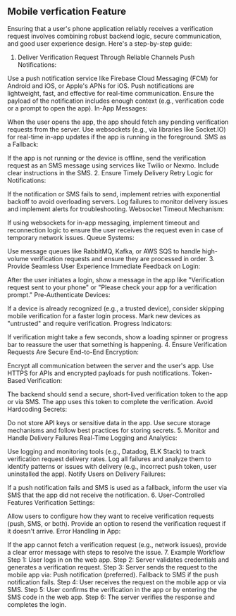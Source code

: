 ## Mobile verfication Feature

Ensuring that a user's phone application reliably receives a verification request involves combining robust backend logic, secure communication, and good user experience design. Here's a step-by-step guide:

1. Deliver Verification Request Through Reliable Channels
Push Notifications:

Use a push notification service like Firebase Cloud Messaging (FCM) for Android and iOS, or Apple's APNs for iOS.
Push notifications are lightweight, fast, and effective for real-time communication.
Ensure the payload of the notification includes enough context (e.g., verification code or a prompt to open the app).
In-App Messages:

When the user opens the app, the app should fetch any pending verification requests from the server.
Use websockets (e.g., via libraries like Socket.IO) for real-time in-app updates if the app is running in the foreground.
SMS as a Fallback:

If the app is not running or the device is offline, send the verification request as an SMS message using services like Twilio or Nexmo. Include clear instructions in the SMS.
2. Ensure Timely Delivery
Retry Logic for Notifications:

If the notification or SMS fails to send, implement retries with exponential backoff to avoid overloading servers.
Log failures to monitor delivery issues and implement alerts for troubleshooting.
Websocket Timeout Mechanism:

If using websockets for in-app messaging, implement timeout and reconnection logic to ensure the user receives the request even in case of temporary network issues.
Queue Systems:

Use message queues like RabbitMQ, Kafka, or AWS SQS to handle high-volume verification requests and ensure they are processed in order.
3. Provide Seamless User Experience
Immediate Feedback on Login:

After the user initiates a login, show a message in the app like "Verification request sent to your phone" or "Please check your app for a verification prompt."
Pre-Authenticate Devices:

If a device is already recognized (e.g., a trusted device), consider skipping mobile verification for a faster login process. Mark new devices as "untrusted" and require verification.
Progress Indicators:

If verification might take a few seconds, show a loading spinner or progress bar to reassure the user that something is happening.
4. Ensure Verification Requests Are Secure
End-to-End Encryption:

Encrypt all communication between the server and the user's app. Use HTTPS for APIs and encrypted payloads for push notifications.
Token-Based Verification:

The backend should send a secure, short-lived verification token to the app or via SMS. The app uses this token to complete the verification.
Avoid Hardcoding Secrets:

Do not store API keys or sensitive data in the app. Use secure storage mechanisms and follow best practices for storing secrets.
5. Monitor and Handle Delivery Failures
Real-Time Logging and Analytics:

Use logging and monitoring tools (e.g., Datadog, ELK Stack) to track verification request delivery rates.
Log all failures and analyze them to identify patterns or issues with delivery (e.g., incorrect push token, user uninstalled the app).
Notify Users on Delivery Failures:

If a push notification fails and SMS is used as a fallback, inform the user via SMS that the app did not receive the notification.
6. User-Controlled Features
Verification Settings:

Allow users to configure how they want to receive verification requests (push, SMS, or both).
Provide an option to resend the verification request if it doesn't arrive.
Error Handling in App:

If the app cannot fetch a verification request (e.g., network issues), provide a clear error message with steps to resolve the issue.
7. Example Workflow
Step 1: User logs in on the web app.
Step 2: Server validates credentials and generates a verification request.
Step 3: Server sends the request to the mobile app via:
Push notification (preferred).
Fallback to SMS if the push notification fails.
Step 4: User receives the request on the mobile app or via SMS.
Step 5: User confirms the verification in the app or by entering the SMS code in the web app.
Step 6: The server verifies the response and completes the login.